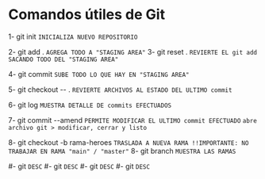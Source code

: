 # Comandos útiles de Git

1- git init                     ` INICIALIZA NUEVO REPOSITORIO `

2- git add .                    ` AGREGA TODO A "STAGING AREA" `
3- git reset .                  ` REVIERTE EL git add SACANDO TODO DEL "STAGING AREA" `

4- git commit                   ` SUBE TODO LO QUE HAY EN "STAGING AREA" `

5- git checkout -- .            `REVIERTE ARCHIVOS AL ESTADO DEL ULTIMO commit`

6- git log                      `MUESTRA DETALLE DE commits EFECTUADOS`

7- git commit --amend           `PERMITE MODIFICAR EL ULTIMO commit EFECTUADO` 
                                `abre archivo git > modificar, cerrar y listo`

8- git checkout -b rama-heroes  `TRASLADA A NUEVA RAMA !!IMPORTANTE: NO TRABAJAR EN RAMA "main" / "master"`
8- git branch                   `MUESTRA LAS RAMAS`

#- git                          `DESC`
#- git                          `DESC`
#- git                          `DESC`
#- git                          `DESC`


